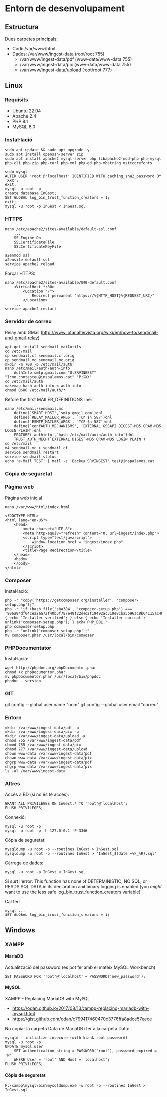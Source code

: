 # Entorn de desenvolupament

## Estructura

Dues carpetes principals:

  * Codi: /var/www/html
  * Dades: /var/www/ingest-data (root/root 755)
    *  /var/www/ingest-data/pdf (www-data/www-data 755)
    *  /var/www/ingest-data/pix (www-data/www-data 755)
    *  /var/www/ingest-data/upload (root/root 777)

## Linux

### Requisits

  * Ubuntu 22.04
  * Apache 2.4
  * PHP 8.1
  * MySQL 8.0

### Instal·lació

```
sudo apt update && sudo apt upgrade -y
sudo apt install openssh-server zip
sudo apt install apache2 mysql-server php libapache2-mod-php php-mysql php-cli php-zip php-curl php-xml php-gd php-mbstring msttcorefonts

sudo mysql
ALTER USER 'root'@'localhost' IDENTIFIED WITH caching_sha2_password BY 'XXX';
exit;
mysql -u root -p
create database InGest;
SET GLOBAL log_bin_trust_function_creators = 1;
exit;
mysql -u root -p InGest < InGest.sql
```

### HTTPS

```
nano /etc/apache2/sites-available/default-ssl.conf
    ...
    SSLEngine On
    SSLCertificateFile 
    SSLCertificateKeyFile
    ...
a2enmod ssl
a2ensite default-ssl
service apache2 reload
```

Forçar HTTPS:

```
nano /etc/apache2/sites-available/000-default.conf
    <VirtualHost *:80>
        <Location "/">
            Redirect permanent "https://%{HTTP_HOST}%{REQUEST_URI}"
        </Location>
    ...
service apache2 restart
```

### Servidor de correu

Relay amb GMail (http://www.lotar.altervista.org/wiki/en/how-to/sendmail-and-gmail-relay)

```
apt-get install sendmail mailutils
cd /etc/mail
cp sendmail.cf sendmail.cf.orig
cp sendmail.mc sendmail.mc.orig
mkdir -m 700 -p /etc/mail/auth
nano /etc/mail/auth/auth-info
    AuthInfo:smtp.gmail.com "U:SRVINGEST" "I:no.contesteu@inspalamos.cat" "P:XXX"
cd /etc/mail/auth
makemap hash auth-info < auth-info
chmod 0600 /etc/mail/auth/*
```

Before the first MAILER_DEFINITIONS line:

```
nano /etc/mail/sendmail.mc
    define(`SMART_HOST',`smtp.gmail.com')dnl
    define(`RELAY_MAILER_ARGS', `TCP $h 587')dnl
    define(`ESMTP_MAILER_ARGS', `TCP $h 587')dnl
    define(`confAUTH_MECHANISMS', `EXTERNAL GSSAPI DIGEST-MD5 CRAM-MD5 LOGIN PLAIN')dnl
    FEATURE(`authinfo',`hash /etc/mail/auth/auth-info')dnl
    TRUST_AUTH_MECH(`EXTERNAL DIGEST-MD5 CRAM-MD5 LOGIN PLAIN')
cd /etc/mail
m4 sendmail.mc > sendmail.cf
service sendmail restart
service sendmail status
echo 'e-Mail TEST' | mail -s 'Backup SRVINGEST' test@inspalamos.cat
```

### Còpia de seguretat


### Pàgina web

Pàgina web inicial

```
nano /var/www/html/index.html

<!DOCTYPE HTML>
<html lang="en-US">
    <head>
        <meta charset="UTF-8">
        <meta http-equiv="refresh" content="0; url=ingest/index.php">
        <script type="text/javascript">
            window.location.href = "ingest/index.php"
        </script>
        <title>Page Redirection</title>
    </head>
    <body>
    </body>
</html>

```


### Composer

Instal·lació:
```
php -r "copy('https://getcomposer.org/installer', 'composer-setup.php');"
php -r "if (hash_file('sha384', 'composer-setup.php') === '906a84df04cea2aa72f40b5f787e49f22d4c2f19492ac310e8cba5b96ac8b64115ac402c8cd292b8a03482574915d1a8') { echo 'Installer verified'; } else { echo 'Installer corrupt'; unlink('composer-setup.php'); } echo PHP_EOL;"
php composer-setup.php
php -r "unlink('composer-setup.php');"
mv composer.phar /usr/local/bin/composer
```

### PHPDocumentator

Instal·lació:
```
wget http://phpdoc.org/phpDocumentor.phar
chmod +x phpDocumentor.phar
mv phpDocumentor.phar /usr/local/bin/phpdoc
phpdoc --version
```

### GIT

git config --global user.name "nom"
git config --global user.email "correu"

### Entorn

```
mkdir /var/www/ingest-data/pdf -p
mkdir /var/www/ingest-data/pix -p
mkdir /var/www/ingest-data/upload -p
chmod 755 /var/www/ingest-data/pdf
chmod 755 /var/www/ingest-data/pix 
chmod 777 /var/www/ingest-data/upload 
chown www-data /var/www/ingest-data/pdf
chown www-data /var/www/ingest-data/pix
chgrp www-data /var/www/ingest-data/pdf
chgrp www-data /var/www/ingest-data/pix
ls -al /var/www/ingest-data
```

### Altres

Accés a BD (si no és té accés):
```
GRANT ALL PRIVILEGES ON InGest.* TO 'root'@'localhost';
FLUSH PRIVILEGES;
```

Connexió:
```
mysql -u root -p
mysql -u root -p -h 127.0.0.1 -P 3306
```

Còpia de seguretat:
```
mysqldump -u root -p --routines InGest > InGest.sql
mysqldump -u root -p --routines InGest > "InGest_$(date +%F_%R).sql"
```

Càrrega de dades:
```
mysql -u root -p InGest < InGest.sql
```

Si surt l'error: 
This function has none of DETERMINISTIC, NO SQL, or READS SQL DATA in its declaration and binary logging is enabled (you *might* want to use the less safe log_bin_trust_function_creators variable)

Cal fer:
```
mysql ...
SET GLOBAL log_bin_trust_function_creators = 1;
```

## Windows

### XAMPP

#### MariaDB

Actualització del password (es pot fer amb el mateix MySQL Workbench):

```
SET PASSWORD FOR 'root'@'localhost' = PASSWORD('new_password');
```

#### MySQL

XAMPP - Replacing MariaDB with MySQL
* https://odan.github.io/2017/08/13/xampp-replacing-mariadb-with-mysql.html
* https://gist.github.com/odan/c799417460470c3776ffa8adce57eece

No copiar la carpeta Data de MariaDB i fer a la carpeta Data:

```
mysqld --initialize-insecure (with blank root password)
mysql -u root -p
UPDATE mysql.user
    SET authentication_string = PASSWORD('root'), password_expired = 'N'
    WHERE User = 'root' AND Host = 'localhost';
FLUSH PRIVILEGES;
```

#### Còpia de seguretat

```
F:\xampp\mysql\bin\mysqldump.exe -u root -p --routines InGest > InGest.sql
```
